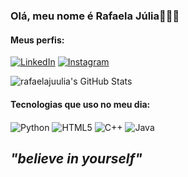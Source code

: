 
### Olá, meu nome é Rafaela Júlia🥰👋🏼


#### Meus perfis:
[![LinkedIn](https://img.shields.io/badge/LinkedIn-0077B5?style=for-the-badge&logo=linkedin&logoColor=white)]((https://www.linkedin.com/in/rafaela-j%C3%BAlia-b8988b30b/))
[![Instagram](https://img.shields.io/badge/Instagram-E4405F?style=for-the-badge&logo=instagram&logoColor=white)](https://instagram.com/rafaela_juliaa_/)


![rafaelajuulia's GitHub Stats](https://github-readme-stats.vercel.app/api?username=rafaelajuulia&show_icons=true&theme=tokyonight)

#### Tecnologias que uso no meu dia:

<div style ="display: inline_block">
 
   <img align="center" alt="Python" src="https://img.shields.io/badge/Python-3776AB?style=for-the-badge&logo=python&logoColor=white">
   <img align="center" alt="HTML5" src="https://img.shields.io/badge/HTML5-E34F26?style=for-the-badge&logo=html5&logoColor=white">
   <img align="center" alt="C++" src="https://img.shields.io/badge/C%2B%2B-00599C?style=for-the-badge&logo=c%2B%2B&logoColor=white">
    <img align="center" alt="Java" src="https://img.shields.io/badge/Java-ED8B00?style=for-the-badge&logo=openjdk&logoColor=white">
</div>


## <i>"believe in yourself"
